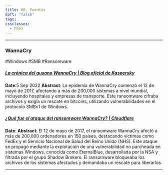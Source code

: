```yaml
---
title: 00. Fuentes
daft: "false"
tags: 
cssclasses:
  - hbox
---
```

---
### WannaCry
#Windows #SMB #Ransomware

##### [La crónica del gusano WannaCry | Blog oficial de Kaspersky](https://www.kaspersky.es/blog/wannacry-history-lessons/27547/)
**Date**:5 Sep 2022
**Abstract**: La epidemia de WannaCry comenzó el 12 de mayo de 2017, afectando a más de 200,000 sistemas a nivel mundial, incluyendo hospitales y empresas de transporte. Este ransomware cifraba archivos y exigía un rescate en bitcoins, utilizando vulnerabilidades en el protocolo SMBv1 de Windows.

##### [¿Qué fue el ataque del ransomware WannaCry? | Cloudflare](https://www.cloudflare.com/es-es/learning/security/ransomware/wannacry-ransomware/)
**Date**: 
**Abstract**: El 12 de mayo de 2017, el ransomware WannaCry afectó a más de 200,000 ordenadores en 150 países, destacando víctimas como FedEx y el Servicio Nacional de Salud del Reino Unido (NHS). Este ataque se propagó mediante la explotación de una vulnerabilidad no parcheada en sistemas Windows, conocida como EternalBlue, desarrollada por la NSA y filtrada por el grupo Shadow Brokers. El ransomware bloqueaba los archivos de los sistemas afectados y demandaba un rescate para liberarlos.

---
